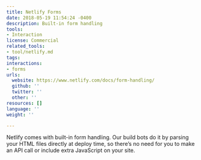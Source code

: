 ```yaml
---
title: Netlify Forms
date: 2018-05-19 11:54:24 -0400
description: Built-in form handling
tools:
- Interaction
license: Commercial
related_tools:
- tool/netlify.md
tags:
interactions:
- forms
urls:
  website: https://www.netlify.com/docs/form-handling/
  github: ''
  twitter: ''
  other: ''
resources: []
language: ''
weight: ''

---
```

Netlify comes with built-in form handling. Our build bots do it by parsing your HTML files directly at deploy time, so there’s no need for you to make an API call or include extra JavaScript on your site.